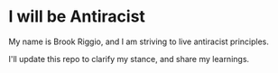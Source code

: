 # I will be Antiracist

My name is Brook Riggio, and I am striving to live antiracist principles. 

I'll update this repo to clarify my stance, and share my learnings. 
